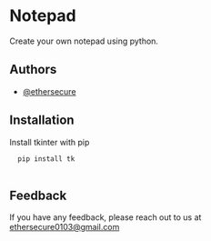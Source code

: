 
# Notepad

Create your own notepad using python.


## Authors

- [@ethersecure](https://www.github.com/ethersecure)


## Installation

Install tkinter with pip

```bash
  pip install tk
  
```
    
## Feedback

If you have any feedback, please reach out to us at ethersecure0103@gmail.com


